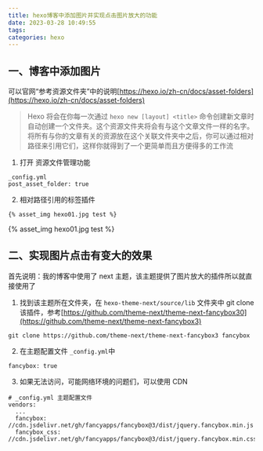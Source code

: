 ```yaml
---
title: hexo博客中添加图片并实现点击图片放大的功能
date: 2023-03-28 10:49:55
tags:
categories: hexo
---
```


## 一、博客中添加图片

可以官网“参考资源文件夹”中的说明[https://hexo.io/zh-cn/docs/asset-folders](https://hexo.io/zh-cn/docs/asset-folders)

> Hexo 将会在你每一次通过 `hexo new [layout] <title>` 命令创建新文章时自动创建一个文件夹。这个资源文件夹将会有与这个文章文件一样的名字。将所有与你的文章有关的资源放在这个关联文件夹中之后，你可以通过相对路径来引用它们，这样你就得到了一个更简单而且方便得多的工作流

1. 打开 资源文件管理功能

```
_config.yml
post_asset_folder: true
```

2. 相对路径引用的标签插件

```
{% asset_img hexo01.jpg test %}
```

{% asset_img hexo01.jpg test %}

## 二、实现图片点击有变大的效果

首先说明：我的博客中使用了 next 主题，该主题提供了图片放大的插件所以就直接使用了

1. 找到该主题所在文件夹，在 `hexo-theme-next/source/lib` 文件夹中 git clone 该插件，参考[https://github.com/theme-next/theme-next-fancybox30](https://github.com/theme-next/theme-next-fancybox3)

```
git clone https://github.com/theme-next/theme-next-fancybox3 fancybox
```

<!-- {% asset_img hexo02.jpg test %} -->

2. 在主题配置文件 `_config.yml`中

```
fancybox: true
```

3. 如果无法访问，可能网络环境的问题们，可以使用 CDN

```
# _config.yml 主题配置文件
vendors:
  ...
  fancybox: //cdn.jsdelivr.net/gh/fancyapps/fancybox@3/dist/jquery.fancybox.min.js
  fancybox_css: //cdn.jsdelivr.net/gh/fancyapps/fancybox@3/dist/jquery.fancybox.min.css
```
